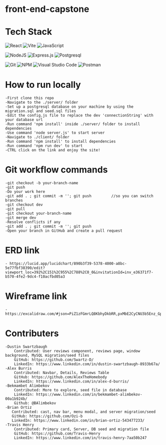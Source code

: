 # front-end-capstone

# Tech Stack
![React](https://img.shields.io/badge/react-%2320232a.svg?style=for-the-badge&logo=react&logoColor=%2361DAFB)
![Vite](https://img.shields.io/badge/Vite-B73BFE?style=for-the-badge&logo=vite&logoColor=FFD62E)
![JavaScript](https://img.shields.io/badge/JavaScript-323330?style=for-the-badge&logo=javascript&logoColor=F7DF1E) 

![NodeJS](https://img.shields.io/badge/node.js-6DA55F?style=for-the-badge&logo=node.js&logoColor=white)
![Express.js](https://img.shields.io/badge/Express.js-000000?style=for-the-badge&logo=express&logoColor=white)
![Postgresql](https://img.shields.io/badge/PostgreSQL-316192?style=for-the-badge&logo=postgresql&logoColor=white)

![Git](https://img.shields.io/badge/git-%23F05033.svg?style=for-the-badge&logo=git&logoColor=white) 
![NPM](https://img.shields.io/badge/NPM-%23000000.svg?style=for-the-badge&logo=npm&logoColor=white) 
![Visual Studio Code](https://img.shields.io/badge/Visual_Studio_Code-0078D4?style=for-the-badge&logo=visual%20studio%20code&logoColor=white)
![Postman](https://img.shields.io/badge/Postman-FF6C37?style=for-the-badge&logo=Postman&logoColor=white)

# How to run locally

    -First clone this repo
    -Navigate to the ./server/ folder
    -Set up a postgresql database on your machine by using the migration.sql and seed.sql files
    -Edit the config.js file to replace the dev 'connectionString' with your database url
    -Run command 'npm install' inside ./server/ folder to install dependencies
    -Use command 'node server.js' to start server
    -Navigate to ./client/ folder
    -Run command 'npm install' to install dependencies
    -Run command 'npm run dev' to start
    -CTRL click on the link and enjoy the site!

# Git workflow commands

    -git checkout -b your-branch-name
    -git push
    -Do your work here
    -git add . ; git commit -m ''; git push         //so you can switch branches
    -git checkout dev
    -git pull
    -git checkout your-branch-name
    -git merge dev
    -Resolve conflicts if any
    -git add . ; git commit -m ''; git push
    -Open your branch in GitHub and create a pull request

# ERD link

    - https://lucid.app/lucidchart/890b3f39-5378-4000-a8bc-5e77fbf38390/edit?viewport_loc=392%2C151%2C955%2C788%2C0_0&invitationId=inv_e36371f7-b570-4fe2-9dc4-f10acfbd05a3

# Wireframe link

    - https://excalidraw.com/#json=PiZ1zFGmrLQ8KbhyDkbRR,pxMbE2CyCNU3b5Enz_GpVw

# Contributers

    -Dustin Swartzbaugh
        Contributed: User reviews component, reviews page, window background, MySQL migration/seed files
        GitHub: https://github.com/Swartz-D/
        LinkedIn: https://www.linkedin.com/in/dustin-swartzbaugh-8933b67a/
    -Alex Burris
        Contributed: Navbar, Details, Reviews Table
        GitHub: https://github.com/AlexTheHomebody
        LinkedIn: https://www.linkedin.com/in/alex-d-burris/
    -Bekmambet Alimbekov
        Contributed: More to explore, seed file in database
        LinkedIn: https://www.linkedin.com/in/bekmambet-alimbekov-00a1b924b/
        Github: @BAlimbekov
    -Brian Ortiz
       Contributed: cast, nav bar, menu modal, and server migration/seed
       GitHub: https://github.com/Ozi-b
       LinkedIn: https://www.linkedin.com/in/brian-ortiz-543477233/
    -Travis Henry
        Contributed: Primary card, Server, DB seed and migration file
        GitHub: https://github.com/Travis-Henry
        LinkedIn: https://www.linkedin.com/in/travis-henry-7aa50b247
